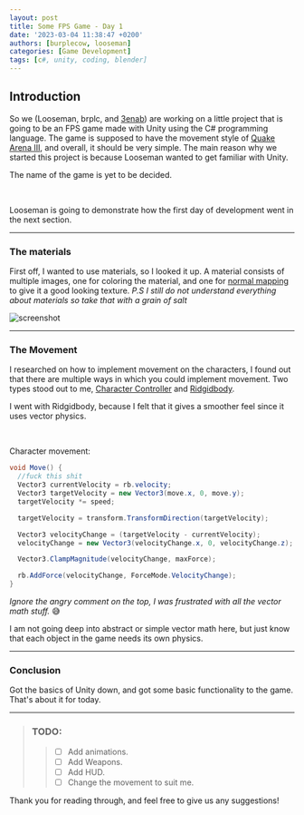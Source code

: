 ```yaml
---
layout: post
title: Some FPS Game - Day 1
date: '2023-03-04 11:38:47 +0200'
authors: [burplecow, looseman]
categories: [Game Development]
tags: [c#, unity, coding, blender]
---
```


## Introduction

So we (Looseman, brplc, and [3enab](https://github.com/El3enab)) are working on a little project that is going to be an FPS game made with Unity using the C# programming language. The game is supposed to have the movement style of [Quake Arena III](https://en.wikipedia.org/wiki/Quake_III_Arena), and overall, it should be very simple. The main reason why we started this project is because Looseman wanted to get familiar with Unity.

The name of the game is yet to be decided.

<br>

Looseman is going to demonstrate how the first day of development went in the next section.


------------------------------------------------


### The materials

First off, I wanted to use materials, so I looked it up. A material consists of multiple images, one for coloring the material, and one for <a href="https://docs.unity3d.com/Manual/StandardShaderMaterialParameterNormalMap.html" target="_blank">normal mapping</a> to give it a good looking texture. *P.S I still do not understand everything about materials so take that with a grain of salt*

<img src="https://cdn.discordapp.com/attachments/889007912394063952/1081376931645227048/image.png" alt="screenshot"/>


------------------------------------------------

### The Movement

I researched on how to implement movement on the characters, I found out that there are multiple ways in which you could implement movement. Two types stood out to me, <a href="https://docs.unity3d.com/ScriptReference/CharacterController.html" target="_blank">Character Controller</a> and <a href="https://docs.unity3d.com/ScriptReference/Rigidbody.html" target="_blank">Ridgidbody</a>.

I went with Ridgidbody, because I felt that it gives a smoother feel since it uses vector physics.

<br>

Character movement:

```cs
void Move() {
  //fuck this shit
  Vector3 currentVelocity = rb.velocity;
  Vector3 targetVelocity = new Vector3(move.x, 0, move.y);
  targetVelocity *= speed;

  targetVelocity = transform.TransformDirection(targetVelocity);

  Vector3 velocityChange = (targetVelocity - currentVelocity);
  velocityChange = new Vector3(velocityChange.x, 0, velocityChange.z);

  Vector3.ClampMagnitude(velocityChange, maxForce);

  rb.AddForce(velocityChange, ForceMode.VelocityChange);
}
```

*Ignore the angry comment on the top, I was frustrated with all the vector math stuff.* 😅

I am not going deep into abstract or simple vector math here, but just know that each object in the game needs its own physics.

------------------------------------------------

### Conclusion

Got the basics of Unity down, and got some basic functionality to the game. That's about it for today.

------------------------------------------------


> ### TODO:
>
>> - [ ] Add animations.
>> - [ ] Add Weapons.
>> - [ ] Add HUD.
>> - [ ] Change the movement to suit me.

Thank you for reading through, and feel free to give us any suggestions!